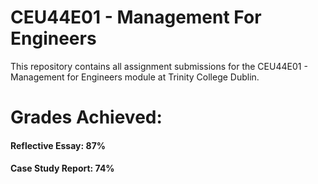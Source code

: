 # CEU44E01 - Management For Engineers
This repository contains all assignment submissions for the CEU44E01 - Management for Engineers module at Trinity College Dublin.

# Grades Achieved:
#### Reflective Essay: 87%
#### Case Study Report: 74%
